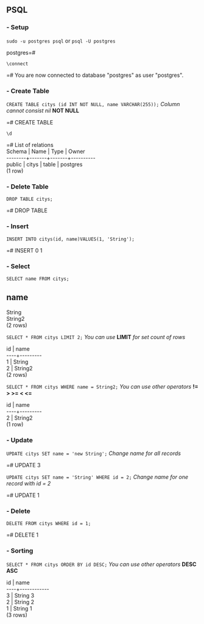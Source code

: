 ## PSQL

### - Setup

`sudo -u postgres psql` or `psql -U postgres`

postgres=#

`\connect`

=# You are now connected to database "postgres" as user "postgres".

### - Create Table

`CREATE TABLE citys (id INT NOT NULL, name VARCHAR(255));` *Column cannot consist nil* **NOT NULL**

=# CREATE TABLE

`\d`

=# List of relations  
Schema | Name  | Type  |  Owner  
--------+-------+-------+----------  
 public | citys | table | postgres  
(1 row)

### - Delete Table

`DROP TABLE citys;`

=# DROP TABLE

### - Insert 

`INSERT INTO citys(id, name)VALUES(1, 'String');`

=# INSERT 0 1

### - Select

`SELECT name FROM citys;`

name    
------------  
 String  
 String2  
(2 rows)  

`SELECT * FROM citys LIMIT 2;` *You can use* **LIMIT** *for set count of rows* 

 id |  name   
----+---------  
  1 | String  
  2 | String2  
(2 rows)

`SELECT * FROM citys WHERE name = String2;` *You can use other operators* **!= > >= < <=**

 id |  name   
----+---------  
  2 | String2  
(1 row)

### - Update

`UPDATE citys SET name = 'new String';` *Change name for all records*

=# UPDATE 3

`UPDATE citys SET name = 'String' WHERE id = 2;` *Change name for one record with id = 2*

=# UPDATE 1

### - Delete

`DELETE FROM citys WHERE id = 1;`

=# DELETE 1

### - Sorting

`SELECT * FROM citys ORDER BY id DESC;` *You can use other operators* **DESC ASC**

 id |    name    
----+------------  
  3 | String 3  
  2 | String 2  
  1 | String 1  
(3 rows)


